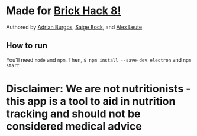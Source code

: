 # Made for [Brick Hack 8!](https://brickhack.io)
Authored by [Adrian Burgos](https://github.com/awb8593), [Saige Bock](https://github.com/SaigeMoon), and [Alex Leute](https://github.com/alex391)
## How to run
You'll need `node` and `npm`. Then, 
```$ npm install --save-dev electron```
and
```npm start```
# Disclaimer: We are not nutritionists - this app is a tool to aid in nutrition tracking and should not be considered medical advice
